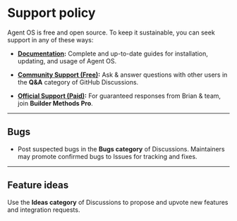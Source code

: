 # Support policy

Agent OS is free and open source. To keep it sustainable, you can seek support in any of these ways:

- **[Documentation](https://buildermethods.com/agent-os):** Complete and up-to-date guides for installation, updating, and usage of Agent OS.

- **[Community Support (Free)](https://github.com/rosstaco/agent-os/discussions):** Ask & answer questions with other users in the **Q&A** category of GitHub Discussions.

- **[Official Support (Paid)](https://buildermethods.com/pro):** For guaranteed responses from Brian & team, join **Builder Methods Pro**.

---

## Bugs
- Post suspected bugs in the **Bugs category** of Discussions.  Maintainers may promote confirmed bugs to Issues for tracking and fixes.

---

## Feature ideas
Use the **Ideas category** of Discussions to propose and upvote new features and integration requests.
